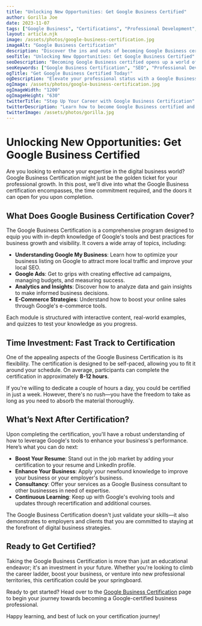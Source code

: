 ```yaml
---
title: "Unlocking New Opportunities: Get Google Business Certified"
author: Gorilla Joe
date: 2023-11-07
tags: ["Google Business", "Certifications", "Professional Development", "SEO", "featured"]
layout: article.njk
image: /assets/photos/google-business-certification.jpg
imageAlt: "Google Business Certification"
description: "Discover the ins and outs of becoming Google Business certified – what to expect, how long it takes, and the opportunities that await."
seoTitle: "Unlocking New Opportunities: Get Google Business Certified"
seoDescription: "Becoming Google Business certified opens up a world of opportunities. Find out what you need to know about the certification process and benefits."
seoKeywords: ["Google Business Certification", "SEO", "Professional Development", "Digital Marketing"]
ogTitle: "Get Google Business Certified Today!"
ogDescription: "Elevate your professional status with a Google Business Certification. Discover how with our comprehensive guide."
ogImage: /assets/photos/google-business-certification.jpg
ogImageWidth: "1200"
ogImageHeight: "630"
twitterTitle: "Step Up Your Career with Google Business Certification"
twitterDescription: "Learn how to become Google Business certified and why it's a smart move for your professional development."
twitterImage: /assets/photos/gorilla.jpg
---
```


# Unlocking New Opportunities: Get Google Business Certified

Are you looking to enhance your expertise in the digital business world? Google Business Certification might just be the golden ticket for your professional growth. In this post, we'll dive into what the Google Business certification encompasses, the time commitment required, and the doors it can open for you upon completion.

## What Does Google Business Certification Cover?

The Google Business Certification is a comprehensive program designed to equip you with in-depth knowledge of Google's tools and best practices for business growth and visibility. It covers a wide array of topics, including:

- **Understanding Google My Business**: Learn how to optimize your business listing on Google to attract more local traffic and improve your local SEO.
- **Google Ads**: Get to grips with creating effective ad campaigns, managing budgets, and measuring success.
- **Analytics and Insights**: Discover how to analyze data and gain insights to make informed business decisions.
- **E-Commerce Strategies**: Understand how to boost your online sales through Google's e-commerce tools.

Each module is structured with interactive content, real-world examples, and quizzes to test your knowledge as you progress.

## Time Investment: Fast Track to Certification

One of the appealing aspects of the Google Business Certification is its flexibility. The certification is designed to be self-paced, allowing you to fit it around your schedule. On average, participants can complete the certification in approximately **8-12 hours**.

If you're willing to dedicate a couple of hours a day, you could be certified in just a week. However, there's no rush—you have the freedom to take as long as you need to absorb the material thoroughly.

## What’s Next After Certification?

Upon completing the certification, you'll have a robust understanding of how to leverage Google's tools to enhance your business's performance. Here’s what you can do next:

- **Boost Your Resume**: Stand out in the job market by adding your certification to your resume and LinkedIn profile.
- **Enhance Your Business**: Apply your newfound knowledge to improve your business or your employer's business.
- **Consultancy**: Offer your services as a Google Business consultant to other businesses in need of expertise.
- **Continuous Learning**: Keep up with Google's evolving tools and updates through recertification and additional courses.

The Google Business Certification doesn't just validate your skills—it also demonstrates to employers and clients that you are committed to staying at the forefront of digital business strategies.

## Ready to Get Certified?

Taking the Google Business Certification is more than just an educational endeavor; it's an investment in your future. Whether you're looking to climb the career ladder, boost your business, or venture into new professional territories, this certification could be your springboard.

Ready to get started? Head over to the [Google Business Certification](https://grow.google/certificates/) page to begin your journey towards becoming a Google-certified business professional.

Happy learning, and best of luck on your certification journey!
